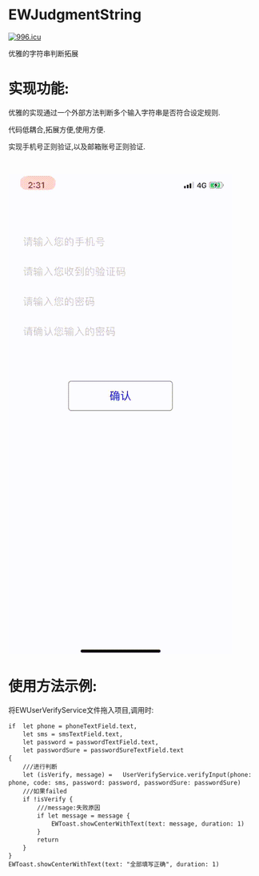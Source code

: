 # EWJudgmentString
[![996.icu](https://img.shields.io/badge/link-996.icu-red.svg)](https://996.icu)

优雅的字符串判断拓展

# 实现功能:

优雅的实现通过一个外部方法判断多个输入字符串是否符合设定规则.

代码低耦合,拓展方便,使用方便.

实现手机号正则验证,以及邮箱账号正则验证.

<br>

![效果图预览](https://github.com/WangLiquan/EWJudgmentString/raw/master/images/demonstration.gif)

# 使用方法示例:
将EWUserVerifyService文件拖入项目,调用时:
```
if  let phone = phoneTextField.text,
    let sms = smsTextField.text,
    let password = passwordTextField.text,
    let passwordSure = passwordSureTextField.text
{
    ///进行判断
    let (isVerify, message) =   UserVerifyService.verifyInput(phone: phone, code: sms, password: password, passwordSure: passwordSure)
    ///如果failed
    if !isVerify {
        ///message:失败原因
        if let message = message {
            EWToast.showCenterWithText(text: message, duration: 1)
        }
        return
    }
}
EWToast.showCenterWithText(text: "全部填写正确", duration: 1)
```
